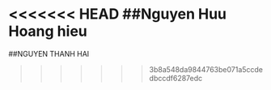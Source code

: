 <<<<<<< HEAD
﻿##Nguyen Huu Hoang hieu
=======
﻿##NGUYEN THANH HAI
>>>>>>> 3b8a548da9844763be071a5ccdedbccdf6287edc
